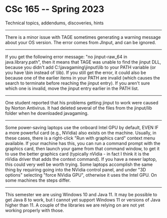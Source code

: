 # CSc 165 -- Spring 2023  

Technical topics, addendums, discoveries, hints

___

There is a minor issue with TAGE sometimes generating a warning message about your OS version. The error comes from JInput, and can be ignored.

___

If you get the following error message: "no jinput-raw\_64 in java.library.path", then it means that TAGE was unable to find the jinput DLL, because you didn't add C:\\javagaming\\jinput\\lib to your PATH variable (or you have \\bin instead of \\lib). If you still get the error, it could also be because one of the earlier items in your PATH are invalid (which causes the search to terminate before reaching the jinput entry). If you aren't sure which one is invalid, move the jinput entry earlier in the PATH list.

___

One student reported that his problems getting jinput to work were caused by Norton Antivirus. It had deleted several of the files from the jinput/lib folder when he downloaded javagaming.

___

Some power-saving laptops use the onboard Intel GPU by default, EVEN IF a more powerful card (e.g., NVidia) also exists on the machine. Usually, in these cases, there is a right-click "Run with graphics card" context menu available. If your machine has this, you can run a command prompt with the graphics card, then launch your game from that command window, to get it to use the better graphics card (typically nVidia - in fact I think it is the nVidia driver that adds the context command). If you have a newer laptop, this could very well be worth trying. Some laptops accomplish the same thing by requiring going into the NVidia control panel, and under "3D options" selecting "force NVidia GPU", otherwise it uses the Intel GPU. On some machines the steps differ.

___

This semester we are using Windows 10 and Java 11. It may be possible to get Java 8 to work, but I cannot yet support Windows 11 or versions of Java higher than 11. A couple of the libraries we are relying on are not yet working properly with those.
